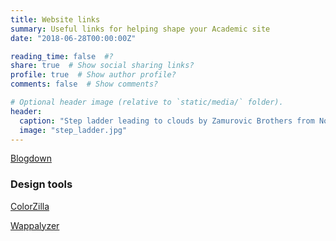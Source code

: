 ```yaml
---
title: Website links
summary: Useful links for helping shape your Academic site
date: "2018-06-28T00:00:00Z"

reading_time: false  #?
share: true  # Show social sharing links?
profile: true  # Show author profile?
comments: false  # Show comments?

# Optional header image (relative to `static/media/` folder).
header:
  caption: "Step ladder leading to clouds by Zamurovic Brothers from Noun Project"
  image: "step_ladder.jpg"
---
```


[Blogdown](https://evamaerey.github.io/what_how_guides/academic_website_w_blogdown)


### Design tools

[ColorZilla](https://chrome.google.com/webstore/detail/colorzilla/bhlhnicpbhignbdhedgjhgdocnmhomnp?hl=en)

[Wappalyzer](https://www.wappalyzer.com/)

